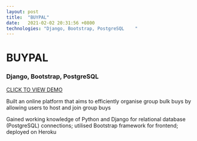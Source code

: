 ```yaml
---
layout: post
title:  "BUYPAL"
date:   2021-02-02 20:31:56 +0800
technologies: "Django, Bootstrap, PostgreSQL	"
---
```

# BUYPAL 

### Django, Bootstrap, PostgreSQL	

[CLICK TO VIEW DEMO](https://buypalapp.herokuapp.com/)

Built an online platform that aims to efficiently organise group bulk buys by allowing users to host and join group buys

Gained working knowledge of Python and Django for relational database (PostgreSQL) connections; utilised Bootstrap framework for frontend; deployed on Heroku